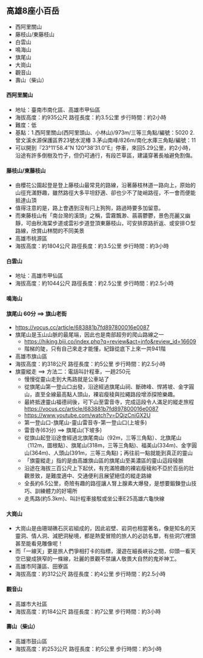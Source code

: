 ## 高雄8座小百岳
- 西阿里關山
- 藤枝山/東藤枝山
- 白雲山
- 鳴海山
- 旗尾山
- 大崗山
- 觀音山
- 壽山（柴山）

####  西阿里關山
- 地址：臺南市南化區、高雄市甲仙區
- 海拔高度：約935公尺 路徑長度：約3.5公里 步行時間：約2小時
- 難度：低
- 基點：1.西阿里關山(西阿里頭山、小林山)/973m/三等三角點/編號：5020  2.曾文溪水源保護區界23號水泥椿 3.茅山南峰/826m/南化水庫三角點/編號：11
- 可以開到『23°11’58.4″N 120°38’31.0″E』停車，來回5.29公里，約2小時，沿途有許多倒樹及竹子，但仍可通行，有段芒草區，建議穿著長袖避免割傷。
####  藤枝山/東藤枝山
- 由櫻花公園起登是登上藤枝山最常見的路線，沿著藤枝林道一路向上，原始的山徑充滿野趣，雖然路徑大多平坦舒適、卻也少不了陡峭路徑，不一會而便能抵達山頂
- 值得注意的是，路上會遇到沒有闩上狗狗，路過時要多加留意。
- 而東藤枝山有「南台灣的溪頭」之稱，雲霧飄渺、蓊蓊鬱鬱，景色亮麗又幽靜，可由秋海棠步道或雲衫步道登頂東藤枝山，可安排原路折返、或安排Ｏ型路線，欣賞山林間的不同美景
- 高雄市桃源區
- 海拔高度：約1804公尺  路徑長度：約3.5公里  步行時間：約3小時
####  白雲山
- 地址：高雄市甲仙區
- 海拔高度：約1044公尺  路徑長度：約2.5公里  步行時間：約2.5小時
####  鳴海山
####  旗尾山 60分 ==> 旗山老街 
- https://vocus.cc/article/683881b7fd897800016e0087
- 旗尾山是玉山山脈的最尾端，因此也是南部超夯的爬山路線之一
  - https://hiking.biji.co/index.php?q=review&act=info&review_id=16609
  - 階梯的陡，只有自己來走才能懂，紀錄從底下上來一共941階
- 高雄市旗山區
- 海拔高度：約318公尺  路徑長度：約5公里  步行時間：約2.5小時
- 旗靈縱走 ==>  方法二：電話叫計程車，一趟250元
  - 慢慢從靈山走到大馬路就是公車站了
  - 從旗尾山第一登山口出發，沿途經過旗尾山祠、斷碑峰、悍將坡、金字圓山，直至全線最高點人頭山，裸岩瘦稜與拉繩路段增添探險樂趣。
  - 最終抵達靈山福德祠後，可下山至雷音寺，完成這段令人滿足的縱走旅程
 https://vocus.cc/article/683881b7fd897800016e0087 
  - https://www.youtube.com/watch?v=DQjzCniGX2U
  - 第一登山口-旗尾山-靈山雷音寺-第一登山口(上坡多)
  - 雷音寺(63分) ==> 旗尾山(下坡多)
  - 從旗山起登沿途會經過北旗尾南山（92m，三等三角點）、北旗尾山（112m，圖根點）、旗尾山(318m，三等三角點)、福美山(334m)、金字圓山(364m)、人頭山(391m，三等三角點)；再往前一點就能到真正的靈山
  - 「旗靈縱走」指的是由高雄旗山區的旗尾山至美濃區的靈山這段稜脈
  - 沿途在海拔三百公尺上下起伏，有充滿險趣的裸岩瘦稜和不亞於百岳的壯觀景致，是難度適中、交通便利且展望絕佳的縱走路線
  - 全長約6.5公里，奇險有趣的路徑讓人腎上腺素大爆發，是想要鍛鍊登山技巧、訓練體力的好場所
  - 走馬路(約5.3km)、叫計程車接駁或坐公車E25高雄六龜快線
####  大崗山
- 大崗山是由珊瑚礁石灰岩組成的，因此岩壁、岩洞也相當著名，像是知名的天靈洞、情人洞、減肥洞秘境，都是熱愛冒險的旅人的必訪名單，有些洞穴裡頭甚至能看見雕像呢！
- 而「一線天」更是旅人們爭相打卡的指標，漫遊在細長峽谷之間，仰頭一看天空已變成狹窄的一條線，壯麗的景觀不禁讓人敬畏大自然的鬼斧神工。
- 高雄市阿蓮區、田寮區
- 海拔高度：約312公尺  路徑長度：約4公里  步行時間：約2.5小時
####  觀音山
- 高雄市大社區
- 海拔高度：約184公尺  路徑長度：約7公里  步行時間：約3小時
####  壽山（柴山）
- 高雄市鼓山區
- 海拔高度：約253公尺  路徑長度：約5公里  步行時間：約3小時
